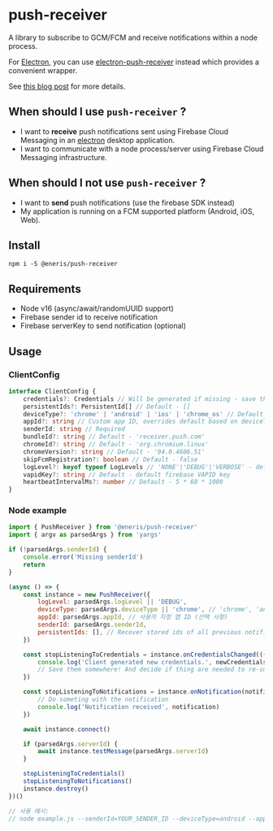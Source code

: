 # push-receiver

A library to subscribe to GCM/FCM and receive notifications within a node process.

For [Electron](https://github.com/electron/electron), you can use [electron-push-receiver](https://github.com/MatthieuLemoine/electron-push-receiver) instead which provides a convenient wrapper.

See [this blog post](https://medium.com/@MatthieuLemoine/my-journey-to-bring-web-push-support-to-node-and-electron-ce70eea1c0b0) for more details.

## When should I use `push-receiver` ?

- I want to **receive** push notifications sent using Firebase Cloud Messaging in an [electron](https://github.com/electron/electron) desktop application.
- I want to communicate with a node process/server using Firebase Cloud Messaging infrastructure.

## When should I not use `push-receiver` ?

- I want to **send** push notifications (use the firebase SDK instead)
- My application is running on a FCM supported platform (Android, iOS, Web).

## Install

`
npm i -S @eneris/push-receiver
`

## Requirements

- Node v16 (async/await/randomUUID support)
- Firebase sender id to receive notification
- Firebase serverKey to send notification (optional)


## Usage

### ClientConfig

```typescript
interface ClientConfig {
    credentials?: Credentials // Will be generated if missing - save this after first use!
    persistentIds?: PersistentId[] // Default - []
    deviceType?: 'chrome' | 'android' | 'ios' | 'chrome_os' // Default - 'chrome'
    appId?: string // Custom app ID, overrides default based on deviceType
    senderId: string // Required
    bundleId?: string // Default - 'receiver.push.com'
    chromeId?: string // Default - 'org.chromium.linux'
    chromeVersion?: string // Default - '94.0.4606.51'
    skipFcmRegistration?: boolean // Default - false
    logLevel?: keyof typeof LogLevels // 'NONE'|'DEBUG'|'VERBOSE' - default: 'NONE'
    vapidKey?: string // Default - default firebase VAPID key
    heartbeatIntervalMs?: number // Default - 5 * 60 * 1000
}
```

### Node example

```javascript
import { PushReceiver } from '@eneris/push-receiver'
import { argv as parsedArgs } from 'yargs'

if (!parsedArgs.senderId) {
    console.error('Missing senderId')
    return
}

(async () => {
    const instance = new PushReceiver({
        logLevel: parsedArgs.logLevel || 'DEBUG',
        deviceType: parsedArgs.deviceType || 'chrome', // 'chrome', 'android', 'ios', 'chrome_os'
        appId: parsedArgs.appId, // 사용자 지정 앱 ID (선택 사항)
        senderId: parsedArgs.senderId,
        persistentIds: [], // Recover stored ids of all previous notifications
    })

    const stopListeningToCredentials = instance.onCredentialsChanged(({ oldCredentials, newCredentials }) => {
        console.log('Client generated new credentials.', newCredentials)
        // Save them somewhere! And decide if thing are needed to re-subscribe
    })

    const stopListeningToNotifications = instance.onNotification(notification => {
        // Do someting with the notification
        console.log('Notification received', notification)
    })

    await instance.connect()

    if (parsedArgs.serverId) {
        await instance.testMessage(parsedArgs.serverId)
    }

    stopListeningToCredentials()
    stopListeningToNotifications()
    instance.destroy()
})()

// 사용 예시:
// node example.js --senderId=YOUR_SENDER_ID --deviceType=android --appId=com.custom.app
```
